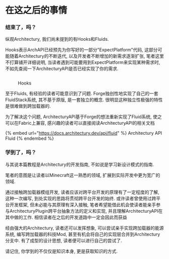 # 在这之后的事情

### 结束了，吗？

纵观Architectury, 我们尚未提到的有Hooks和Fluids.

Hooks表示ArchAPI已经预先为你写好的一部分"ExpectPlatform"代码, 这部分可能随着Architectury的不断迭代, 以及开发者不断增加的新需求逐渐扩张, 笔者这里不打算铺开详细说明, 当读者遇到可能要用到ExpectPlatform来实现某种需求时, 不如先查阅一下ArchitecturyAPI是否已经实现了你的需求.&#x20;

<figure><img src="https://s2.loli.net/2023/01/29/zS67e9QyP2flpM8.png" alt=""><figcaption><p>Hooks</p></figcaption></figure>

至于Fluids, 有经验的读者可能意识到了问题. Forge独创性地实现了自己的一套FluidStack系统, 其不基于原版, 是一套独立的概念. 很明显这种独立性极强的特性是很难做到跨加载器的.

为了解决这个问题, ArchitecturyAPI基于Forge的想法重新实现了Fluid系统, 使之可以在Fabric上兼容, 感兴趣的读者可以直接阅读ArchitecturyAPI的相关文档

{% embed url="https://docs.architectury.dev/api/fluid" %}
Architectury API Fluid
{% endembed %}

### 学到了，吗？

与其说本篇教程是Architectury的开发指南, 不如说是学习新设计模式的指南.

笔者的意图是让读者以Minecraft这一熟悉的领域, 扩展到实际开发中更为宽广的领域.

通过接触跨加载器模组开发, 读者应该对跨平台开发的原理有了一定程度的了解, 这种一次编写, 到处实现的思路将贯彻跨平台开发的始终. 或许读者曾使用过跨平台开发框架, 但未必能与其原理有深入接触, 笔者希望能借此机会使读者能亲手参与ArchitecturyPlugin跨平台抽象方法的定义和实现, 并且理解ArchitecturyAPI在其中做的工作. 相信读者在之后的开发道路中一定会因此而获益

经由强大的Architectury, 读者还可以发挥想象, 可以尝试亲手实现跨加载器的能源系统, 编写跨加载器的科技Mod, 甚至有机会将自己的实现层合并到Architectury分支中. 有了成型的设计思想, 读者便可以进行自己的尝试了.

请记住, 你学到的不仅仅是知识本身, 更是获取知识的方式.&#x20;
